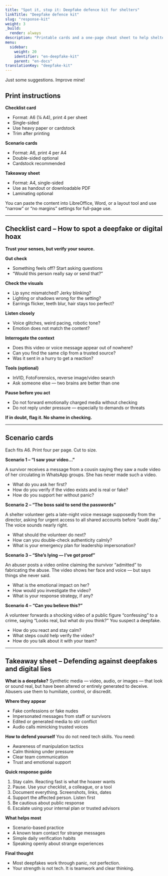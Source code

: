 ```yaml
---
title: "Spot it, stop it: Deepfake defence kit for shelters"
linkTitle: "Deepfake defence kit"
slug: "response-kit"
weight: 3
_build:
  render: always
description: "Printable cards and a one-page cheat sheet to help shelter staff recognise, respond to, and talk through deepfake-related incidents — calmly and practically."
menu:
  sidebar:
    weight: 20
    identifier: "en-deepfake-kit"
    parent: "en-docs"
translationKey: "deepfake-kit"
---
```


Just some suggestions. Improve mine!

## Print instructions

**Checklist card**

* Format: A6 (¼ A4), print 4 per sheet
* Single-sided
* Use heavy paper or cardstock
* Trim after printing

**Scenario cards**

* Format: A6, print 4 per A4
* Double-sided optional
* Cardstock recommended

**Takeaway sheet**

* Format: A4, single-sided
* Use as handout or downloadable PDF
* Laminating optional

You can paste the content into LibreOffice, Word, or a layout tool and use “narrow” or “no margins” settings for 
full-page use.

---

## Checklist card – How to spot a deepfake or digital hoax

**Trust your senses, but verify your source.**

**Gut check**

* Something feels off? Start asking questions
* “Would this person really say or send that?”

**Check the visuals**

* Lip sync mismatched? Jerky blinking?
* Lighting or shadows wrong for the setting?
* Earrings flicker, teeth blur, hair stays too perfect?

**Listen closely**

* Voice glitches, weird pacing, robotic tone?
* Emotion does not match the content?

**Interrogate the context**

* Does this video or voice message appear out of nowhere?
* Can you find the same clip from a trusted source?
* Was it sent in a hurry to get a reaction?

**Tools (optional)**

* InVID, FotoForensics, reverse image/video search
* Ask someone else — two brains are better than one

**Pause before you act**

* Do not forward emotionally charged media without checking
* Do not reply under pressure — especially to demands or threats

**If in doubt, flag it. No shame in checking.**

---

## Scenario cards

Each fits A6. Print four per page. Cut to size.

**Scenario 1 – “I saw your video…”**

A survivor receives a message from a cousin saying they saw a nude video of her circulating in WhatsApp groups. She has never made such a video.

* What do you ask her first?
* How do you verify if the video exists and is real or fake?
* How do you support her without panic?

**Scenario 2 – “The boss said to send the passwords”**

A shelter volunteer gets a late-night voice message supposedly from the director, asking for urgent access to all shared accounts before “audit day.” The voice sounds nearly right.

* What should the volunteer do next?
* How can you double-check authenticity calmly?
* What is your emergency plan for leadership impersonation?

**Scenario 3 – “She’s lying — I’ve got proof”**

An abuser posts a video online claiming the survivor “admitted” to fabricating the abuse. The video shows her face and voice — but says things she never said.

* What is the emotional impact on her?
* How would you investigate the video?
* What is your response strategy, if any?

**Scenario 4 – “Can you believe this?”**

A volunteer forwards a shocking video of a public figure “confessing” to a crime, saying “Looks real, but what do you think?” You suspect a deepfake.

* How do you react and stay calm?
* What steps could help verify the video?
* How do you talk about it with your team?

---

## Takeaway sheet – Defending against deepfakes and digital lies

**What is a deepfake?**
Synthetic media — video, audio, or images — that look or sound real, but have been altered or entirely generated to deceive. Abusers use them to humiliate, control, or discredit.

**Where they appear**

* Fake confessions or fake nudes
* Impersonated messages from staff or survivors
* Edited or generated media to stir conflict
* Audio calls mimicking trusted voices

**How to defend yourself**
You do not need tech skills. You need:

* Awareness of manipulation tactics
* Calm thinking under pressure
* Clear team communication
* Trust and emotional support

**Quick response guide**

1. Stay calm. Reacting fast is what the hoaxer wants
2. Pause. Use your checklist, a colleague, or a tool
3. Document everything. Screenshots, links, dates
4. Support the affected person. Listen first
5. Be cautious about public response
6. Escalate using your internal plan or trusted advisors

**What helps most**

* Scenario-based practice
* A known team contact for strange messages
* Simple daily verification habits
* Speaking openly about strange experiences

**Final thought**

* Most deepfakes work through panic, not perfection.
* Your strength is not tech. It is teamwork and clear thinking.
